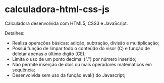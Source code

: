 # calculadora-html-css-js
 Calculadora desenvolvida com HTML5, CSS3 e JavaScript.
 
 Detalhes:
 - Realiza operações básicas: adição, subtração, divisão e multiplicação;
 - Possui função de limpar todo o conteúdo do visor (C) e função de deletar apenas o último dígito (CE);
 - Limita o uso de um ponto decimal (".") por número inserido;
 - Não permite inserção de dois ou mais operadores matemáticos em sequência;
 - Desenvolvida sem uso da função eval() do Javascript;
